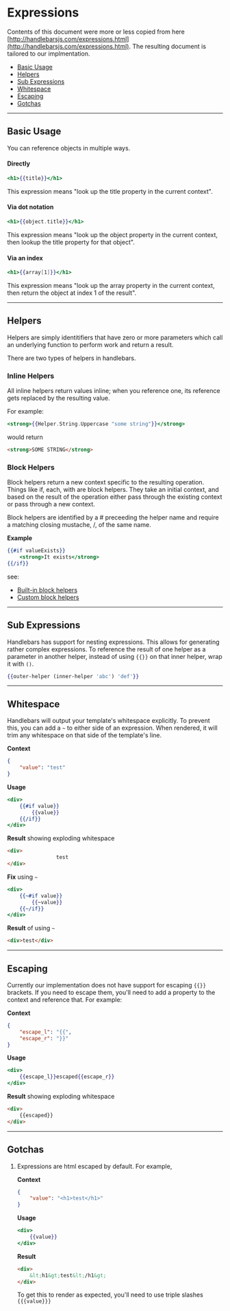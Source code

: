 # Expressions
Contents of this document were more or less copied from here [http://handlebarsjs.com/expressions.html](http://handlebarsjs.com/expressions.html).  The resulting document is tailored to our implmentation.

* [Basic Usage](#basic-usage)
* [Helpers](#helpers)
* [Sub Expressions](#sub-expressions)
* [Whitespace](#whitespace)
* [Escaping](#escaping)
* [Gotchas](#gotchas)
---

## Basic Usage
You can reference objects in multiple ways.

#### Directly
```handlebars
<h1>{{title}}</h1>
```
This expression means "look up the title property in the current context".

#### Via dot notation
```handlebars
<h1>{{object.title}}</h1>
```
This expression means "look up the object property in the current context, then lookup the title property for that object".

#### Via an index
```handlebars
<h1>{{array[1]}}</h1>
```
This expression means "look up the array property in the current context, then return the object at index 1 of the result".

---
## Helpers
Helpers are simply identitifiers that have zero or more parameters which call an underlying function to perform work and return a result.

There are two types of helpers in handlebars.

### Inline Helpers
All inline helpers return values inline; when you reference one, its reference gets replaced by the resulting value.

For example: 
``` handlebars
<strong>{{Helper.String.Uppercase "some string"}}</strong>
```
would return 
``` html
<strong>SOME STRING</strong>
```

### Block Helpers
Block helpers return a new context specific to the resulting operation.  Things like if, each, with are block helpers.  They take an initial context, and based on the result of the operation either pass through the existing context or pass through a new context.

Block helpers are identified by a # preceeding the helper name and require a matching closing mustache, /, of the same name.

**Example**
``` handlebars
{{#if valueExists}}
    <strong>It exists</strong>
{{/if}}
```

see:
* [Built-in block helpers](builtinHelpers.md)
* [Custom block helpers](customBlockHelpers.md)

---
## Sub Expressions
Handlebars has support for nesting expressions.  This allows for generating rather complex expressions. To reference the result of one helper as a parameter in another helper, instead of using `{{}}` on that inner helper, wrap it with `()`.

``` handlebars
{{outer-helper (inner-helper 'abc') 'def'}}
```

---
## Whitespace
Handlebars will output your template's whitespace explicitly.  To prevent this, you can add a `~` to either side of an expression.  When rendered, it will trim any whitespace on that side of the template's line.

**Context**
``` json
{
    "value": "test"
}
```

**Usage**
``` handlebars
<div>
    {{#if value}}
        {{value}}
    {{/if}}
</div>
```

**Result** showing exploding whitespace
``` html
<div>
                test
</div>
```

**Fix** using `~`
``` handlebars
<div>
    {{~#if value}}
        {{~value}}
    {{~/if}}
</div>
```

**Result** of using `~`
``` html
<div>test</div>
```

---
## Escaping
Currently our implementation does not have support for escaping `{{}}` brackets.  If you need to escape them, you'll need to add a property to the context and reference that.  For example:

**Context**
``` json
{
    "escape_l": "{{",
    "escape_r": "}}"
}
```

**Usage**
``` handlebars
<div>
    {{escape_l}}escaped{{escape_r}}
</div>
```

**Result** showing exploding whitespace
``` html
<div>
    {{escaped}}
</div>
```

---
## Gotchas
1. Expressions are html escaped by default. For example, 

    **Context**
    ``` json
    {
        "value": "<h1>test</h1>"
    }
    ```

    **Usage**
    ``` handlebars
    <div>
        {{value}}
    </div>
    ```

    **Result**
    ``` html
    <div>
        &lt;h1&gt;test&lt;/h1&gt;
    </div>
    ```

    To get this to render as expected, you'll need to use triple slashes ```{{{value}}}```